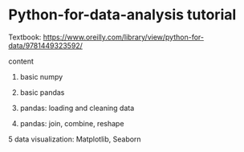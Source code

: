 # Python-for-data-analysis tutorial
Textbook: https://www.oreilly.com/library/view/python-for-data/9781449323592/

content

1. basic numpy

2. basic pandas

3. pandas: loading and cleaning data

4. pandas: join, combine, reshape

5 data visualization: Matplotlib, Seaborn
